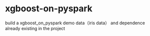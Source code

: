 # xgboost-on-pyspark
build a xgboost_on_pyspark demo
data（iris data） and dependence already existing in the project  
